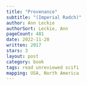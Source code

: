 ```yaml
---
title: "Provenance"
subtitle: "(Imperial Radch)"
author: Ann Leckie
authorSort: Leckie, Ann
pageCount: 481
date: 2022-11-20
written: 2017
stars: 3
layout: post
category: book
tags: read unreviewed scifi
mapping: USA, North America
---
```

